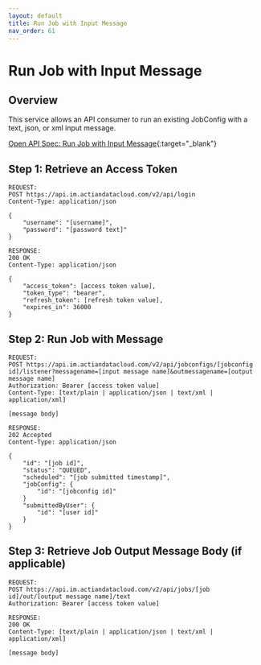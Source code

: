 ```yaml
---
layout: default
title: Run Job with Input Message
nav_order: 61
---
```

# Run Job with Input Message

## Overview

This service allows an API consumer to run an existing JobConfig with a text, json, or xml input message.

[Open API Spec: Run Job with Input Message](https://console.im.actiandatacloud.com/apidocs/#/Job%20Execution/runJobConfigWithMessage){:target="\_blank"}

## Step 1: Retrieve an Access Token

```
REQUEST:
POST https://api.im.actiandatacloud.com/v2/api/login
Content-Type: application/json

{
    "username": "[username]",
    "password": "[password text]"
}
```

```
RESPONSE:
200 OK
Content-Type: application/json

{
    "access_token": [access token value],
    "token_type": "bearer",
    "refresh_token": [refresh token value],
    "expires_in": 36000
}
```

## Step 2: Run Job with Message

```
REQUEST:
POST https://api.im.actiandatacloud.com/v2/api/jobconfigs/[jobconfig id]/listener?messagename=[input message name]&outmessagename=[output message name]
Authorization: Bearer [access token value]
Content-Type: [text/plain | application/json | text/xml | application/xml]

[message body]
```

```
RESPONSE:
202 Accepted
Content-Type: application/json

{
    "id": "[job id]",
    "status": "QUEUED",
    "scheduled": "[job submitted timestamp]",
    "jobConfig": {
        "id": "[jobconfig id]"
    }
    "submittedByUser": {
        "id": "[user id]"
    }
}
```

## Step 3: Retrieve Job Output Message Body (if applicable)

```
REQUEST:
POST https://api.im.actiandatacloud.com/v2/api/jobs/[job id]/out/[output message name]/text
Authorization: Bearer [access token value]
```

```
RESPONSE:
200 OK
Content-Type: [text/plain | application/json | text/xml | application/xml]

[message body]
```
